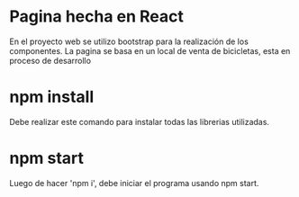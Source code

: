 #  Pagina hecha en React

En el proyecto web se utilizo bootstrap para la realización de los componentes. La pagina se basa en un local de venta de bicicletas, esta en proceso de desarrollo

# npm install

Debe realizar este comando para instalar todas las librerias utilizadas.

# npm start

Luego de hacer 'npm i', debe iniciar el programa usando npm start.
